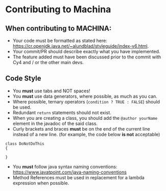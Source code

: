 # Contributing to Machina

## When contributing to MACHINA:
- Your code must be formatted as stated here: https://cr.openjdk.java.net/~alundblad/styleguide/index-v6.html.
- Your commit/PR should describe exactly what you have implemented.
- The feature added must have been discussed prior to the commit with Cy4 and / or the other main devs.

## Code Style
- You **must** use tabs and NOT spaces!
- You **must** use data generators, where possible, as much as you can.
- Where possible, ternary operators (`condition ? TRUE : FALSE`) should be used.
- Redundant `return` statements should not exist.
- When you are creating a class, you should add the `@author yourName` element in the javadoc of the said class.
- Curly brackets and braces **must** be on the end of the current line instead of a new line. (for example, the code below **is not** acceptable)
```
class DoNotDoThis
{

}
```
- You **must** follow java syntax naming conventions: https://www.javatpoint.com/java-naming-conventions
- Method References must be used in replacement for a lambda expression when possible.

